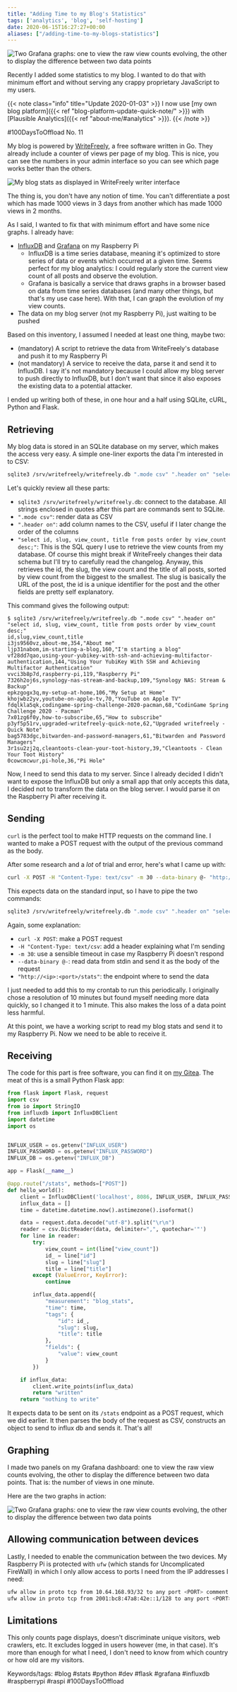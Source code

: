 ```yaml
---
title: "Adding Time to my Blog's Statistics"
tags: ['analytics', 'blog', 'self-hosting']
date: 2020-06-15T16:27:27+00:00
aliases: ["/adding-time-to-my-blogs-statistics"]
---
```

![Two Grafana graphs: one to view the raw view counts evolving, the other to display the difference between two data points](9.png)

Recently I added some statistics to my blog. I wanted to do that with minimum effort and without serving any crappy proprietary JavaScript to my users.

{{< note class="info" title="Update 2020-01-03" >}}
I now use [my own blog platform]({{< ref "blog-platform-update-quick-note/" >}}) with [Plausible Analytics]({{< ref "about-me/#analytics" >}}).
{{< /note >}}

#100DaysToOffload No. 11
<!--more-->

My blog is powered by [WriteFreely](https://writefreely.org/), a free software written in Go. They already include a counter of views per page of my blog. This is nice, you can see the numbers in your admin interface so you can see which page works better than the others.

![My blog stats as displayed in WriteFreely writer interface](19.png)

The thing is, you don't have any notion of time. You can't differentiate a post which has made 1000 views in 3 days from another which has made 1000 views in 2 months.

As I said, I wanted to fix that with minimum effort and have some nice graphs. I already have:

* [InfluxDB](https://www.influxdata.com/) and [Grafana](https://grafana.com/) on my Raspberry Pi
  * InfluxDB is a time series database, meaning it's optimized to store series of data or events which occurred at a given time. Seems perfect for my blog analytics: I could regularly store the current view count of all posts and observe the evolution.
  * Grafana is basically a service that draws graphs in a browser based on data from time series databases (and many other things, but that's my use case here). With that, I can graph the evolution of my view counts.
* The data on my blog server (not my Raspberry Pi), just waiting to be pushed

Based on this inventory, I assumed I needed at least one thing, maybe two:

* (mandatory) A script to retrieve the data from WriteFreely's database and push it to my Raspberry Pi
* (not mandatory) A service to receive the data, parse it and send it to InfluxDB. I say it's not mandatory because I could allow my blog server to push directly to InfluxDB, but I don't want that since it also exposes the existing data to a potential attacker.

I ended up writing both of these, in one hour and a half using SQLite, cURL, Python and Flask.

## Retrieving

My blog data is stored in an SQLite database on my server, which makes the access very easy. A simple one-liner exports the data I'm interested in to CSV:

```bash
sqlite3 /srv/writefreely/writefreely.db ".mode csv" ".header on" "select id, slug, view_count, title from posts order by view_count desc;"
```

Let's quickly review all these parts:

* `sqlite3 /srv/writefreely/writefreely.db`: connect to the database. All strings enclosed in quotes after this part are commands sent to SQLite.
* `".mode csv"`: render data as CSV
* `".header on"`: add column names to the CSV, useful if I later change the order of the columns
* `"select id, slug, view_count, title from posts order by view_count desc;"`: This is the SQL query I use to retrieve the view counts from my database. Of course this might break if WriteFreely changes their data schema but I'll try to carefully read the changelog. Anyway, this retrieves the id, the slug, the view count and the title of all posts, sorted by view count from the biggest to the smallest. The slug is basically the URL of the post, the id is a unique identifier for the post and the other fields are pretty self explanatory.

This command gives the following output:

```
$ sqlite3 /srv/writefreely/writefreely.db ".mode csv" ".header on" "select id, slug, view_count, title from posts order by view_count desc;"
id,slug,view_count,title
i3js9560vz,about-me,354,"About me"
ljp31nabom,im-starting-a-blog,160,"I'm starting a blog"
vf28dd7qao,using-your-yubikey-with-ssh-and-achieving-multifactor-authentication,144,"Using Your YubiKey With SSH and Achieving Multifactor Authentication"
vvci3b8p7d,raspberry-pi,119,"Raspberry Pi"
7326h2oj6s,synology-nas-stream-and-backup,109,"Synology NAS: Stream & Backup"
epkzgogx3q,my-setup-at-home,106,"My Setup at Home"
khojwbz2yv,youtube-on-apple-tv,70,"YouTube on Apple TV"
fdqlkla5qk,codingame-spring-challenge-2020-pacman,68,"CodinGame Spring Challenge 2020 - Pacman"
7x01zg6f0y,how-to-subscribe,65,"How to subscribe"
p3yf5p51rv,upgraded-writefreely-quick-note,62,"Upgraded writefreely - Quick Note"
bag5783dgc,bitwarden-and-password-managers,61,"Bitwarden and Password Managers"
3r1su2zj2q,cleantoots-clean-your-toot-history,39,"Cleantoots - Clean Your Toot History"
0cowcmcwur,pi-hole,36,"Pi Hole"
```

Now, I need to send this data to my server. Since I already decided I didn't want to expose the InfluxDB but only a small app that only accepts this data, I decided not to transform the data on the blog server. I would parse it on the Raspberry Pi after receiving it.

## Sending

`curl` is the perfect tool to make HTTP requests on the command line. I wanted to make a POST request with the output of the previous command as the body.

After some research and a *lot* of trial and error, here's what I came up with:

```bash
curl -X POST -H "Content-Type: text/csv" -m 30 --data-binary @- "http://<ip>:<port>/stats"
```

This expects data on the standard input, so I have to pipe the two commands:

```bash
sqlite3 /srv/writefreely/writefreely.db ".mode csv" ".header on" "select id, slug, view_count, title from posts order by view_count desc;" | curl -X POST -H "Content-Type: text/csv" -m 30 --data-binary @- "http://<ip>:<port>/stats"
```

Again, some explanation:

* `curl -X POST`: make a POST request
* `-H "Content-Type: text/csv`: add a header explaining what I'm sending
* `-m 30`: use a sensible timeout in case my Raspberry Pi doesn't respond
* `--data-binary @-`: read data from stdin and send it as the body of the request
* `"http://<ip>:<port>/stats"`: the endpoint where to send the data

I just needed to add this to my crontab to run this periodically. I originally chose a resolution of 10 minutes but found myself needing more data quickly, so I changed it to 1 minute. This also makes the loss of a data point less harmful.

At this point, we have a working script to read my blog stats and send it to my Raspberry Pi. Now we need to be able to receive it.

## Receiving

The code for this part is free software, you can find it on [my Gitea](https://git.augendre.info/gaugendre/writefreely_stats). The meat of this is a small Python Flask app:

```python
from flask import Flask, request
import csv
from io import StringIO
from influxdb import InfluxDBClient
import datetime
import os


INFLUX_USER = os.getenv("INFLUX_USER")
INFLUX_PASSWORD = os.getenv("INFLUX_PASSWORD")
INFLUX_DB = os.getenv("INFLUX_DB")

app = Flask(__name__)

@app.route("/stats", methods=["POST"])
def hello_world():
    client = InfluxDBClient('localhost', 8086, INFLUX_USER, INFLUX_PASSWORD, INFLUX_DB)
    influx_data = []
    time = datetime.datetime.now().astimezone().isoformat()

    data = request.data.decode("utf-8").split("\r\n")
    reader = csv.DictReader(data, delimiter=",", quotechar='"')
    for line in reader:
        try:
            view_count = int(line["view_count"])
            id_ = line["id"]
            slug = line["slug"]
            title = line["title"]
        except (ValueError, KeyError):
            continue

        influx_data.append({
            "measurement": "blog_stats",
            "time": time,
            "tags": {
                "id": id_,
                "slug": slug,
                "title": title
            },
            "fields": {
                "value": view_count
            }
        })

    if influx_data:
        client.write_points(influx_data)
        return "written"
    return "nothing to write"
```

It expects data to be sent on its `/stats` endpoint as a POST request, which we did earlier. It then parses the body of the request as CSV, constructs an object to send to influx db and sends it. That's all!

## Graphing

I made two panels on my Grafana dashboard: one to view the raw view counts evolving, the other to display the difference between two data points. That is: the number of views in one minute.

Here are the two graphs in action:

![Two Grafana graphs: one to view the raw view counts evolving, the other to display the difference between two data points](9.png)

## Allowing communication between devices

Lastly, I needed to enable the communication between the two devices. My Raspberry Pi is protected with `ufw` (which stands for Uncomplicated FireWall) in which I only allow access to ports I need from the IP addresses I need:

```bash
ufw allow in proto tcp from 10.64.168.93/32 to any port <PORT> comment "Blog stats"
ufw allow in proto tcp from 2001:bc8:47a8:42e::1/128 to any port <PORT> comment "Blog stats"
```


## Limitations

This only counts page displays, doesn't discriminate unique visitors, web crawlers, etc. It excludes logged in users however (me, in that case). It's more than enough for what I need, I don't need to know from which country or how old are my visitors.

Keywords/tags:
#blog #stats #python #dev #flask #grafana #influxdb #raspberrypi #raspi #100DaysToOffload
